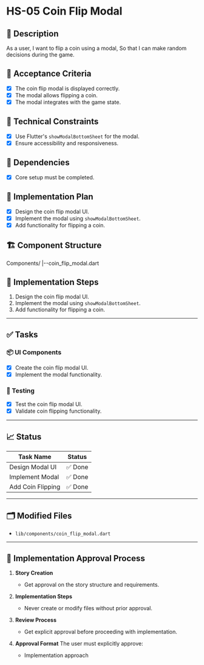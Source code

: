 # HS-05 Coin Flip Modal

## 📝 Description

As a user,
I want to flip a coin using a modal,
So that I can make random decisions during the game.

## 🎯 Acceptance Criteria

- [x] The coin flip modal is displayed correctly.
- [x] The modal allows flipping a coin.
- [x] The modal integrates with the game state.

## 🧩 Technical Constraints

- [x] Use Flutter's `showModalBottomSheet` for the modal.
- [x] Ensure accessibility and responsiveness.

## 🔧 Dependencies

- [x] Core setup must be completed.

## 🔨 Implementation Plan

- [x] Design the coin flip modal UI.
- [x] Implement the modal using `showModalBottomSheet`.
- [x] Add functionality for flipping a coin.

## 🏗 Component Structure

Components/
|--coin_flip_modal.dart

## 📝 Implementation Steps

1. Design the coin flip modal UI.
2. Implement the modal using `showModalBottomSheet`.
3. Add functionality for flipping a coin.

---

## ✅ Tasks

### 📦 UI Components

- [x] Create the coin flip modal UI.
- [x] Implement the modal functionality.

### 🧪 Testing

- [x] Test the coin flip modal UI.
- [x] Validate coin flipping functionality.

---

## 📈 Status

| Task Name                 | Status         |
| ------------------------- | -------------- |
| Design Modal UI           | ✅ Done       |
| Implement Modal           | ✅ Done       |
| Add Coin Flipping         | ✅ Done       |

---

## 🗂 Modified Files

- `lib/components/coin_flip_modal.dart`

---

## 🚨 Implementation Approval Process

1. **Story Creation**
   - Get approval on the story structure and requirements.

2. **Implementation Steps**
   - Never create or modify files without prior approval.

3. **Review Process**
   - Get explicit approval before proceeding with implementation.

4. **Approval Format**
   The user must explicitly approve:
   - Implementation approach
